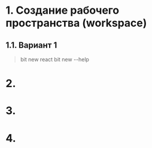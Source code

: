 # 1. Создание рабочего пространства (workspace)
## 1.1. Вариант 1
> bit new react <my-workspace-name>
> bit new --help
# 2.
# 3.
# 4.

